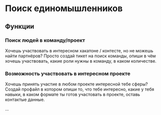 # Поиск единомышленников

## Функции
### Поиск людей в команду/проект
Хочешь участвовать в интересном хакатоне / контесте, но не можешь найти партнёров? Просто создай тикет на поиск команды, опиши в чём хочешь участвовать, какие роли нужны в команду, в каком количестве.
### Возможность участвовать в интересном проекте
Хочешь принять участие в любом проекте интересной тебе сферы? Создай профайл в котором опиши то, что тебе интересно, какие у тебя навыки, в каком формате ты готов участовать в проекте, оставь контактые данные. 

... 
